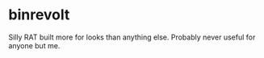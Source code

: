 # binrevolt
Silly RAT built more for looks than anything else. Probably never useful for anyone but me.
